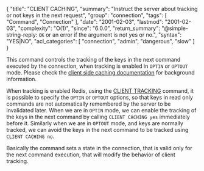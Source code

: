 {
  "title": "CLIENT CACHING",
  "summary": "Instruct the server about tracking or not keys in the next request",
  "group": "connection",
  "tags": [
    "Command",
    "Connection"
  ],
  "date": "2001-02-03",
  "lastmod": "2001-02-03",
  "complexity": "O(1)",
  "since": "6.0.0",
  "return_summary": "@simple-string-reply: `OK` or an error if the argument is not yes or no.",
  "syntax": "YES|NO",
  "acl_categories": [
    "connection",
    "admin",
    "dangerous",
    "slow"
  ]
}

This command controls the tracking of the keys in the next command executed
by the connection, when tracking is enabled in `OPTIN` or `OPTOUT` mode.
Please check the
[client side caching documentation](/topics/client-side-caching) for
background information.

When tracking is enabled Redis, using the [CLIENT TRACKING](/commands/client-tracking) command, it is
possible to specify the `OPTIN` or `OPTOUT` options, so that keys
in read only commands are not automatically remembered by the server to
be invalidated later. When we are in `OPTIN` mode, we can enable the
tracking of the keys in the next command by calling `CLIENT CACHING yes`
immediately before it. Similarly when we are in `OPTOUT` mode, and keys
are normally tracked, we can avoid the keys in the next command to be
tracked using `CLIENT CACHING no`.

Basically the command sets a state in the connection, that is valid only
for the next command execution, that will modify the behavior of client
tracking.

